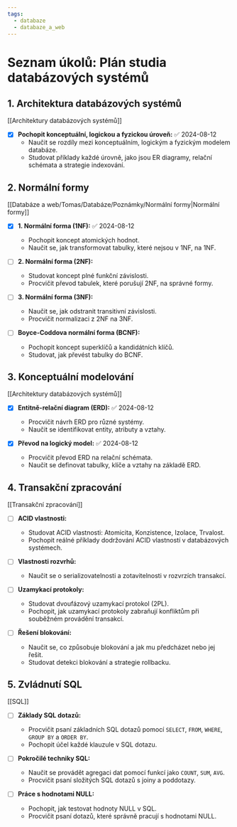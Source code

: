 ```yaml
---
tags:
  - databaze
  - databaze_a_web
---
```

# Seznam úkolů: Plán studia databázových systémů

## 1. Architektura databázových systémů
[[Architektury databázových systémů]]
- [x] **Pochopit konceptuální, logickou a fyzickou úroveň:** ✅ 2024-08-12
  - Naučit se rozdíly mezi konceptuálním, logickým a fyzickým modelem databáze.
  - Studovat příklady každé úrovně, jako jsou ER diagramy, relační schémata a strategie indexování.

## 2. Normální formy
[[Databáze a web/Tomas/Databáze/Poznámky/Normální formy|Normální formy]]
- [x] **1. Normální forma (1NF):** ✅ 2024-08-12
  - Pochopit koncept atomických hodnot.
  - Naučit se, jak transformovat tabulky, které nejsou v 1NF, na 1NF.
  
- [ ] **2. Normální forma (2NF):**
  - Studovat koncept plné funkční závislosti.
  - Procvičit převod tabulek, které porušují 2NF, na správné formy.
  
- [ ] **3. Normální forma (3NF):**
  - Naučit se, jak odstranit transitivní závislosti.
  - Procvičit normalizaci z 2NF na 3NF.
  
- [ ] **Boyce-Coddova normální forma (BCNF):**
  - Pochopit koncept superklíčů a kandidátních klíčů.
  - Studovat, jak převést tabulky do BCNF.

## 3. Konceptuální modelování
[[Architektury databázových systémů]]
- [x] **Entitně-relační diagram (ERD):** ✅ 2024-08-12
  - Procvičit návrh ERD pro různé systémy.
  - Naučit se identifikovat entity, atributy a vztahy.
  
- [x] **Převod na logický model:** ✅ 2024-08-12
  - Procvičit převod ERD na relační schémata.
  - Naučit se definovat tabulky, klíče a vztahy na základě ERD.

## 4. Transakční zpracování
[[Transakční zpracování]]
- [ ] **ACID vlastnosti:**
  - Studovat ACID vlastnosti: Atomicita, Konzistence, Izolace, Trvalost.
  - Pochopit reálné příklady dodržování ACID vlastností v databázových systémech.
  
- [ ] **Vlastnosti rozvrhů:**
  - Naučit se o serializovatelnosti a zotavitelnosti v rozvrzích transakcí.
  
- [ ] **Uzamykací protokoly:**
  - Studovat dvoufázový uzamykací protokol (2PL).
  - Pochopit, jak uzamykací protokoly zabraňují konfliktům při souběžném provádění transakcí.
  
- [ ] **Řešení blokování:**
  - Naučit se, co způsobuje blokování a jak mu předcházet nebo jej řešit.
  - Studovat detekci blokování a strategie rollbacku.

## 5. Zvládnutí SQL
[[SQL]]
- [ ] **Základy SQL dotazů:**
  - Procvičit psaní základních SQL dotazů pomocí `SELECT`, `FROM`, `WHERE`, `GROUP BY` a `ORDER BY`.
  - Pochopit účel každé klauzule v SQL dotazu.
  
- [ ] **Pokročilé techniky SQL:**
  - Naučit se provádět agregaci dat pomocí funkcí jako `COUNT`, `SUM`, `AVG`.
  - Procvičit psaní složitých SQL dotazů s joiny a poddotazy.
  
- [ ] **Práce s hodnotami NULL:**
  - Pochopit, jak testovat hodnoty NULL v SQL.
  - Procvičit psaní dotazů, které správně pracují s hodnotami NULL.
